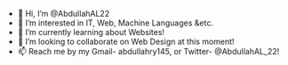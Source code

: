 - 👋 Hi, I’m @AbdullahAL22
- 👀 I’m interested in IT, Web, Machine Languages &etc.
- 🌱 I’m currently learning about Websites!
- 💞️ I’m looking to collaborate on Web Design at this moment!
- 📫 Reach me by my Gmail- abdullahry145, or Twitter- @AbdullahAL_22!

<!---
AbdullahAL22/AbdullahAL22 is a ✨ special ✨ repository because its `README.md` (this file) appears on your GitHub profile.
You can click the Preview link to take a look at your changes.
--->
